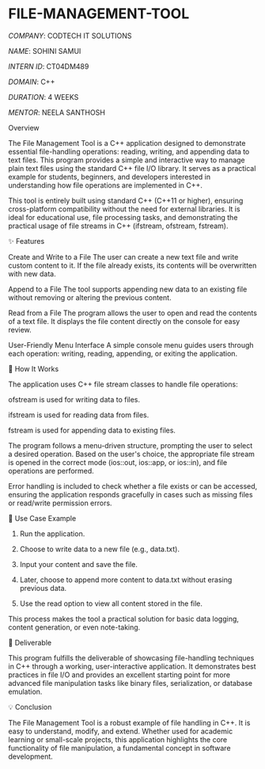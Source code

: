 # FILE-MANAGEMENT-TOOL

*COMPANY*: CODTECH IT SOLUTIONS

*NAME*: SOHINI SAMUI

*INTERN ID*: CT04DM489

*DOMAIN*: C++

*DURATION*: 4 WEEKS

*MENTOR*: NEELA SANTHOSH


Overview

The File Management Tool is a C++ application designed to demonstrate essential file-handling operations: reading, writing, and appending data to text files. This program provides a simple and interactive way to manage plain text files using the standard C++ file I/O library. It serves as a practical example for students, beginners, and developers interested in understanding how file operations are implemented in C++.

This tool is entirely built using standard C++ (C++11 or higher), ensuring cross-platform compatibility without the need for external libraries. It is ideal for educational use, file processing tasks, and demonstrating the practical usage of file streams in C++ (ifstream, ofstream, fstream).

✨ Features

Create and Write to a File
The user can create a new text file and write custom content to it. If the file already exists, its contents will be overwritten with new data.

Append to a File
The tool supports appending new data to an existing file without removing or altering the previous content.

Read from a File
The program allows the user to open and read the contents of a text file. It displays the file content directly on the console for easy review.

User-Friendly Menu Interface
A simple console menu guides users through each operation: writing, reading, appending, or exiting the application.

🔧 How It Works

The application uses C++ file stream classes to handle file operations:

ofstream is used for writing data to files.

ifstream is used for reading data from files.

fstream is used for appending data to existing files.

The program follows a menu-driven structure, prompting the user to select a desired operation. Based on the user's choice, the appropriate file stream is opened in the correct mode (ios::out, ios::app, or ios::in), and file operations are performed.

Error handling is included to check whether a file exists or can be accessed, ensuring the application responds gracefully in cases such as missing files or read/write permission errors.

📝 Use Case Example

1. Run the application.

2. Choose to write data to a new file (e.g., data.txt).

3. Input your content and save the file.

4. Later, choose to append more content to data.txt without erasing previous data.

5. Use the read option to view all content stored in the file.

This process makes the tool a practical solution for basic data logging, content generation, or even note-taking.

📂 Deliverable

This program fulfills the deliverable of showcasing file-handling techniques in C++ through a working, user-interactive application. It demonstrates best practices in file I/O and provides an excellent starting point for more advanced file manipulation tasks like binary files, serialization, or database emulation.

💡 Conclusion

The File Management Tool is a robust example of file handling in C++. It is easy to understand, modify, and extend. Whether used for academic learning or small-scale projects, this application highlights the core functionality of file manipulation, a fundamental concept in software development.
